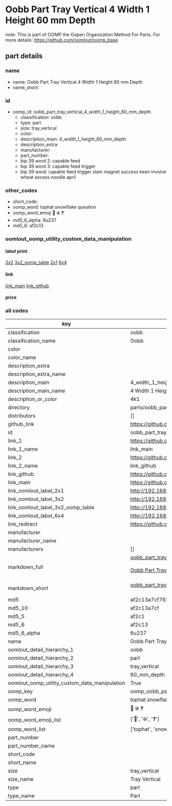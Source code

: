 # Oobb Part Tray Vertical 4 Width 1 Height 60 mm Depth  

note: This is part of OOMP the Oopen Organization Method For Parts. For more details: https://github.com/oomlout/oomp_base

##  part details
  







### name
* name: Oobb Part Tray Vertical 4 Width 1 Height 60 mm Depth
* name_short: 
### id
* oomp_id: oobb_part_tray_vertical_4_width_1_height_60_mm_depth
  * classification: oobb
  * type: part
  * size: tray_vertical
  * color: 
  * description_main: 4_width_1_height_60_mm_depth
  * description_extra: 
  * manufacturer: 
  * part_number: 
  * bip 39 word 2: capable feed
  * bip 39 word 3: capable feed trigger
  * bip 39 word: capable feed trigger slam magnet success keen involve wheat excess noodle april

### other_codes
* short_code: 
* oomp_word: tophat snowflake question
* oomp_word_emoji :tophat: :snowflake: :question:
* md5_6_alpha: 6u237
* md5_6: af2c13






### oomlout_oomp_utility_custom_data_manipulation
#### label print
[3x2](http://192.168.1.245:1112/?label=oomp%206u237)
[3x2_oomp_table](http://192.168.1.108:1112/?label=oomp%206u237)
[2x1](http://192.168.1.242:1112/?label=oomp%206u237)
[6x4](http://192.168.1.55:1112/?label=oomp%206u237)    

#### link

[link_main](https://github.com/oomlout/oomlout_oomp_version_1_messy/tree/main/parts/oobb_part_tray_vertical_4_width_1_height_60_mm_depth) [link_github](https://github.com/oomlout/oomlout_oomp_version_1_messy/tree/main/parts/oobb_part_tray_vertical_4_width_1_height_60_mm_depth)                             

#### price







### all codes 
| key | value |  
| --- | --- |  
| classification | oobb |  
| classification_name | Oobb |  
| color |  |  
| color_name |  |  
| description_extra |  |  
| description_extra_name |  |  
| description_main | 4_width_1_height_60_mm_depth |  
| description_main_name | 4 Width 1 Height 60 mm Depth |  
| description_or_color | 4k1 |  
| directory | parts/oobb_part_tray_vertical_4_width_1_height_60_mm_depth |  
| distributors | [] |  
| github_link | https://github.com/oomlout/oomlout_oomp_part_src/tree/main/parts/oobb_part_tray_vertical_4_width_1_height_60_mm_depth |  
| id | oobb_part_tray_vertical_4_width_1_height_60_mm_depth |  
| link_1 | https://github.com/oomlout/oomlout_oomp_version_1_messy/tree/main/parts/oobb_part_tray_vertical_4_width_1_height_60_mm_depth |  
| link_1_name | link_main |  
| link_2 | https://github.com/oomlout/oomlout_oomp_version_1_messy/tree/main/parts/oobb_part_tray_vertical_4_width_1_height_60_mm_depth |  
| link_2_name | link_github |  
| link_github | https://github.com/oomlout/oomlout_oomp_version_1_messy/tree/main/parts/oobb_part_tray_vertical_4_width_1_height_60_mm_depth |  
| link_main | https://github.com/oomlout/oomlout_oomp_version_1_messy/tree/main/parts/oobb_part_tray_vertical_4_width_1_height_60_mm_depth |  
| link_oomlout_label_2x1 | http://192.168.1.242:1112/?label=oomp%206u237 |  
| link_oomlout_label_3x2 | http://192.168.1.245:1112/?label=oomp%206u237 |  
| link_oomlout_label_3x2_oomp_table | http://192.168.1.108:1112/?label=oomp%206u237 |  
| link_oomlout_label_6x4 | http://192.168.1.55:1112/?label=oomp%206u237 |  
| link_redirect | https://github.com/oomlout/oomlout_oomp_version_1_messy/tree/main/parts/oobb_part_tray_vertical_4_width_1_height_60_mm_depth |  
| manufacturer |  |  
| manufacturer_name |  |  
| manufacturers | [] |  
| markdown_full | [oobb_part_tray_vertical_4_width_1_height_60_mm_depth](none)<br>[](none)<br>[Oobb Part Tray Vertical 4 Width 1 Height 60 Mm Depth](none)<br><br> |  
| markdown_short | [oobb_part_tray_vertical_4_width_1_height_60_mm_depth](none)<br><br> |  
| md5 | af2c13a7cf762f376142fcb1d115290f |  
| md5_10 | af2c13a7cf |  
| md5_5 | af2c1 |  
| md5_6 | af2c13 |  
| md5_6_alpha | 6u237 |  
| name | Oobb Part Tray Vertical 4 Width 1 Height 60 mm Depth |  
| oomlout_detail_hierarchy_1 | oobb |  
| oomlout_detail_hierarchy_2 | part |  
| oomlout_detail_hierarchy_3 | tray_vertical |  
| oomlout_detail_hierarchy_4 | 60_mm_depth |  
| oomlout_oomp_utility_custom_data_manipulation | True |  
| oomp_key | oomp_oobb_part_tray_vertical_4_width_1_height_60_mm_depth |  
| oomp_word | tophat snowflake question |  
| oomp_word_emoji | :tophat: :snowflake: :question: |  
| oomp_word_emoji_list | [':tophat:', ':snowflake:', ':question:'] |  
| oomp_word_list | ['tophat', 'snowflake', 'question'] |  
| part_number |  |  
| part_number_name |  |  
| short_code |  |  
| short_name |  |  
| size | tray_vertical |  
| size_name | Tray Vertical |  
| type | part |  
| type_name | Part |  
